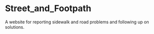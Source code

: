 # Street_and_Footpath
A website for reporting sidewalk and road problems and following up on solutions.
